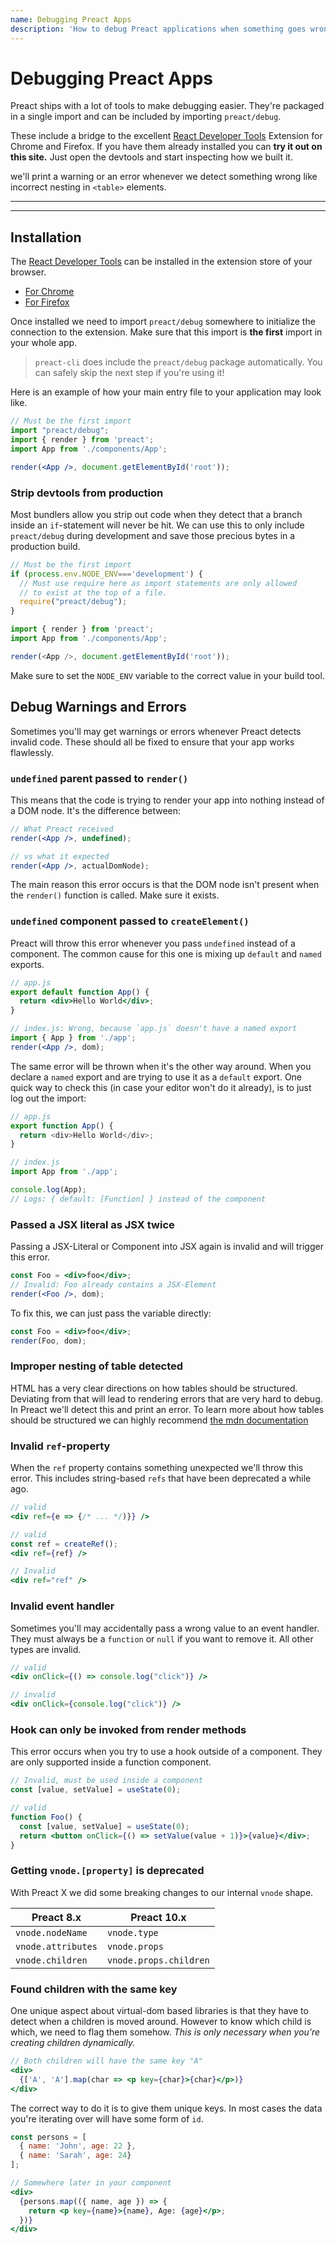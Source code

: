 ```yaml
---
name: Debugging Preact Apps
description: 'How to debug Preact applications when something goes wrong.'
---
```


# Debugging Preact Apps

Preact ships with a lot of tools to make debugging easier. They're packaged in a single import and can be included by importing `preact/debug`.

These include a bridge to the excellent [React Developer Tools] Extension for Chrome and Firefox. If you have them already installed you can **try it out on this site.** Just open the devtools and start inspecting how we built it.

we'll print a warning or an error whenever we detect something wrong like incorrect nesting in `<table>` elements.

---

<toc></toc>

---

## Installation

The [React Developer Tools] can be installed in the extension store of your browser.

- [For Chrome](https://chrome.google.com/webstore/detail/react-developer-tools/fmkadmapgofadopljbjfkapdkoienihi)
- [For Firefox](https://addons.mozilla.org/en-US/firefox/addon/react-devtools/)

Once installed we need to import `preact/debug` somewhere to initialize the connection to the extension. Make sure that this import is **the first** import in your whole app.

> `preact-cli` does include the `preact/debug` package automatically. You can safely skip the next step if you're using it!

Here is an example of how your main entry file to your application may look like.

```jsx
// Must be the first import
import "preact/debug";
import { render } from 'preact';
import App from './components/App';

render(<App />, document.getElementById('root'));
```

### Strip devtools from production

Most bundlers allow you strip out code when they detect that a branch inside an `if`-statement will never be hit. We can use this to only include `preact/debug` during development and save those precious bytes in a production build.

```js
// Must be the first import
if (process.env.NODE_ENV==='development') {
  // Must use require here as import statements are only allowed
  // to exist at the top of a file.
  require("preact/debug");
}

import { render } from 'preact';
import App from './components/App';

render(<App />, document.getElementById('root'));
```

Make sure to set the `NODE_ENV` variable to the correct value in your build tool.

## Debug Warnings and Errors

Sometimes you'll may get warnings or errors whenever Preact detects invalid code. These should all be fixed to ensure that your app works flawlessly.

### `undefined` parent passed to `render()`

This means that the code is trying to render your app into nothing instead of a DOM node. It's the difference between:

```jsx
// What Preact received
render(<App />, undefined);

// vs what it expected
render(<App />, actualDomNode);
```

The main reason this error occurs is that the DOM node isn't present when the `render()` function is called. Make sure it exists.

### `undefined` component passed to `createElement()`

Preact will throw this error whenever you pass `undefined` instead of a component. The common cause for this one is mixing up `default` and `named` exports.

```jsx
// app.js
export default function App() {
  return <div>Hello World</div>;
}

// index.js: Wrong, because `app.js` doesn't have a named export
import { App } from './app';
render(<App />, dom);
```

The same error will be thrown when it's the other way around. When you declare a `named` export and are trying to use it as a `default` export. One quick way to check this (in case your editor won't do it already), is to just log out the import:

```js
// app.js
export function App() {
  return <div>Hello World</div>;
}

// index.js
import App from './app';

console.log(App);
// Logs: { default: [Function] } instead of the component
```

### Passed a JSX literal as JSX twice

Passing a JSX-Literal or Component into JSX again is invalid and will trigger this error.

```jsx
const Foo = <div>foo</div>;
// Invalid: Foo already contains a JSX-Element
render(<Foo />, dom);
```

To fix this, we can just pass the variable directly:

```jsx
const Foo = <div>foo</div>;
render(Foo, dom);
```

### Improper nesting of table detected

HTML has a very clear directions on how tables should be structured. Deviating from that will lead to rendering errors that are very hard to debug. In Preact we'll detect this and print an error. To learn more about how tables should be structured we can highly recommend [the mdn documentation](https://developer.mozilla.org/en-US/docs/Learn/HTML/Tables/Basics)

### Invalid `ref`-property

When the `ref` property contains something unexpected we'll throw this error. This includes string-based `refs` that have been deprecated a while ago.

```jsx
// valid
<div ref={e => {/* ... */)}} />

// valid
const ref = createRef();
<div ref={ref} />

// Invalid
<div ref="ref" />
```

### Invalid event handler

Sometimes you'll may accidentally pass a wrong value to an event handler. They must always be a `function` or `null` if you want to remove it. All other types are invalid.

```jsx
// valid
<div onClick={() => console.log("click")} />

// invalid
<div onClick={console.log("click")} />
```

### Hook can only be invoked from render methods

This error occurs when you try to use a hook outside of a component. They are only supported inside a function component.

```jsx
// Invalid, must be used inside a component
const [value, setValue] = useState(0);

// valid
function Foo() {
  const [value, setValue] = useState(0);
  return <button onClick={() => setValue(value + 1)}>{value}</div>;
}
```

### Getting `vnode.[property]` is deprecated

With Preact X we did some breaking changes to our internal `vnode` shape.

| Preact 8.x | Preact 10.x |
|---|---|
| `vnode.nodeName` | `vnode.type` |
| `vnode.attributes` | `vnode.props` |
| `vnode.children` | `vnode.props.children`|

### Found children with the same key

One unique aspect about virtual-dom based libraries is that they have to detect when a children is moved around. However to know which child is which, we need to flag them somehow. _This is only necessary when you're creating children dynamically._

```jsx
// Both children will have the same key "A"
<div>
  {['A', 'A'].map(char => <p key={char}>{char}</p>)}
</div>
```

The correct way to do it is to give them unique keys. In most cases the data you're iterating over will have some form of `id`.

```jsx
const persons = [
  { name: 'John', age: 22 },
  { name: 'Sarah', age: 24}
];

// Somewhere later in your component
<div>
  {persons.map(({ name, age }) => {
    return <p key={name}>{name}, Age: {age}</p>;
  })}
</div>
```

[React Developer Tools]: https://github.com/facebook/react-devtools
